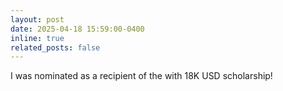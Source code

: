 ```yaml
---
layout: post
date: 2025-04-18 15:59:00-0400
inline: true
related_posts: false
---
```


I was nominated as a recipient of the <Kor-US Educational Exchange Initiative for Youth in STEM> with 18K USD scholarship!
